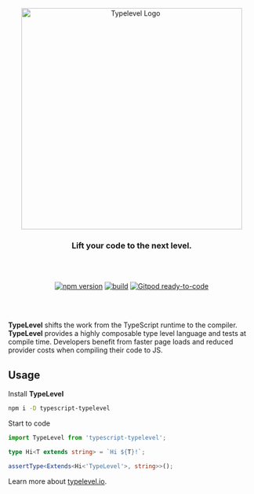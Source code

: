 <div id="typelevel-logo" align="center">
  <a href="https://github.com/danieldietrich/typelevel">
    <img alt="Typelevel Logo" width="450" src="https://user-images.githubusercontent.com/743833/196013156-9158e0d0-93eb-4615-a29c-dec51513a37b.png">
  </a>
  <h3>
    Lift your code to the next level.
  </h3>
</div>

<br/>
<br/>

<div id="badges" align="center">

[![npm version](https://img.shields.io/npm/v/typescript-typelevel?logo=npm&style=flat-square)](https://www.npmjs.com/package/typescript-typelevel/)
[![build](https://img.shields.io/github/workflow/status/danieldietrich/typelevel/Test/main?logo=github&style=flat-square)](https://github.com/danieldietrich/typelevel/actions/workflows/test.yml)
[![Gitpod ready-to-code](https://img.shields.io/badge/Gitpod-ready--to--code-blue?logo=gitpod&style=flat-square)](https://gitpod.io/#https://github.com/danieldietrich/typelevel)

</div>

<br/>
<br/>

**TypeLevel** shifts the work from the TypeScript runtime to the compiler. **TypeLevel** provides a highly composable type level language and tests at compile time. Developers benefit from faster page loads and reduced provider costs when compiling their code to JS.

## Usage

Install **TypeLevel**

```sh
npm i -D typescript-typelevel
```

Start to code

```ts
import TypeLevel from 'typescript-typelevel';

type Hi<T extends string> = `Hi ${T}!`;

assertType<Extends<Hi<'TypeLevel'>, string>>();
```

Learn more about [typelevel.io](https://typelevel.io).
